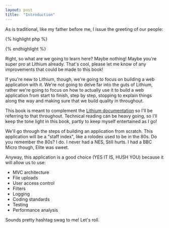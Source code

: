 ```yaml
---
layout: post
title:  "Introduction"
---
```


As is traditional, like my father before me, I issue the greeting of our people:

{% highlight php %}
<?php
echo "Hello world!";
?>
{% endhighlight %}

Right, so what are we going to learn here? Maybe nothing! Maybe you're super pro at Lithium already. That's cool, please let me know of any improvements that could be made to this book!

If you're new to Lithium, though, we're going to focus on building a web application with it. We're not going to delve far into the guts of Lithium, rather we're going to focus on how to actually use it to build a web application from start to finish, step by step, stopping to explain things along the way and making sure that we build quality in throughout.

This book is meant to complement the [Lithium documentation](http://lithify.me/docs/manual/) so I'll be referring to that throughout. Technical reading can be heavy going, so I'll keep the tone light in this book, partly to keep myself entertained as I go!

We'll go through the steps of building an application from scratch. This application will be a "staff index", like a rolodex used to be in the 80s. Do you remember the 80s? I do. I never had a NES, Still hurts. I had a BBC Micro though, Elite was sweet.

Anyway, this application is a good choice (YES IT IS, HUSH YOU) because it will allow us to use:

* MVC architecture
* File uploads
* User access control
* Filters
* Logging
* Coding standards
* Testing
* Performance analysis

Sounds pretty hashtag swag to me! Let's roll.
